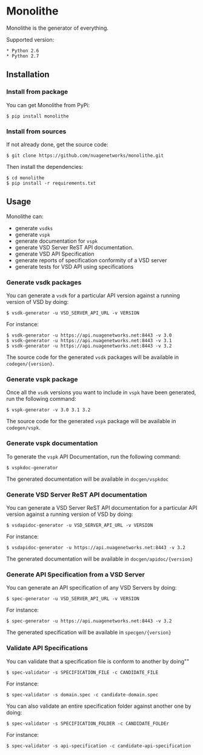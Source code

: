 # Monolithe

Monolithe is the generator of everything.

Supported version:

    * Python 2.6
    * Python 2.7



## Installation

### Install  from package

You can get Monolithe from PyPi:

    $ pip install monolithe


### Install  from sources

If not already done, get the source code:

    $ git clone https://github.com/nuagenetworks/monolithe.git

Then install the dependencies:

    $ cd monolithe
    $ pip install -r requirements.txt



## Usage

Monolithe can:

- generate `vsdks`
- generate `vspk`
- generate documentation for `vspk`
- generate VSD Server ReST API documentation.
- generate VSD API Specification
- generate reports of specification conformity of a VSD server
- generate tests for VSD API using specifications


### Generate vsdk packages

You can generate a `vsdk` for a particular API version against a running version of VSD by doing:

    $ vsdk-generator -u VSD_SERVER_API_URL -v VERSION

For instance:

    $ vsdk-generator -u https://api.nuagenetworks.net:8443 -v 3.0
    $ vsdk-generator -u https://api.nuagenetworks.net:8443 -v 3.1
    $ vsdk-generator -u https://api.nuagenetworks.net:8443 -v 3.2

The source code for the generated `vsdk` packages will be available in `codegen/{version}`.


### Generate vspk package

Once all the `vsdk` versions you want to include in `vspk` have been generated, run the following command:

    $ vspk-generator -v 3.0 3.1 3.2

The source code for the generated `vspk` package will be available in `codegen/vspk`.


### Generate vspk documentation

To generate the `vspk` API Documentation, run the following command:

    $ vspkdoc-generator

The generated documentation will be available in `docgen/vspkdoc`


### Generate VSD Server ReST API documentation

You can generate a  VSD Server ReST API documentation for a particular API version against a running version of VSD by doing:

    $ vsdapidoc-generator -u VSD_SERVER_API_URL -v VERSION

For instance:

    $ vsdapidoc-generator -u https://api.nuagenetworks.net:8443 -v 3.2

The generated documentation will be available in `docgen/apidoc/{version}`


### Generate API Specification from a VSD Server

You can generate an API specification of any VSD Servers by doing:

    $ spec-generator -u VSD_SERVER_API_URL -v VERSION

For instance:

    $ spec-generator -u https://api.nuagenetworks.net:8443 -v 3.2

The generated specification will be available in `specgen/{version}`

### Validate API Specifications

You can validate that a specification file is conform to another by doing""

    $ spec-validator -s SPECIFICATION_FILE -c CANDIDATE_FILE

For instance:

    $ spec-validator -s domain.spec -c candidate-domain.spec


You can also validate an entire specification folder against another one by doing:

    $ spec-validator -s SPECIFICATION_FOLDER -c CANDIDATE_FOLDEr

For instance:

    $ spec-validator -s api-specification -c candidate-api-specification
